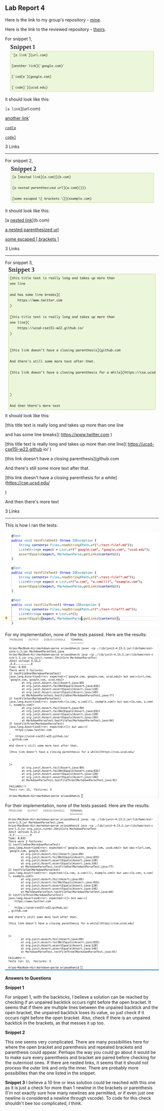 ## Lab Report 4 

Here is the link to my group's repository - [mine](https://github.com/arsobhani/markdown-parse).

Here is the link to the reviewed repository - [theirs](https://github.com/JessalynWang/markdown-parse).

For snippet 1, 
![snippet1](snippet1.png)
it should look like this:

`[a link`](url.com)

[another link](`google.com)`

[`cod[e`](google.com)

[`code]`](ucsd.edu)

3 Links

---

For snippet 2, 
![snippet2](snippet2.png)
it should look like this:

[a [nested link](a.com)](b.com)

[a nested parenthesized url](a.com(()))

[some escaped \[ brackets \]](example.com)

3 Links

---

For snippet 3, 
![snippet3](snippet3.png)
it should look like this:

[this title text is really long and takes up more than 
one line

and has some line breaks](
    https://www.twitter.com
)

[this title text is really long and takes up more than 
one line](
    https://ucsd-cse15l-w22.github
    io/
)


[this link doesn't have a closing parenthesis](github.com

And there's still some more text after that.

[this link doesn't have a closing parenthesis for a while](https://cse.ucsd.edu/



)

And then there's more text

3 Links

---

This is how I ran the tests:

![how](howthetests.png)

For my implementation, none of the tests passed. Here are the results:
![mytests](mytests.png)

For their implementation, none of the tests passed. Here are the results:
![theirtests](shittytests.png)



**Answers to Questions**

**Snippet 1**

For snippet 1, with the backticks, I believe a solution can be reached by checking if an unpaired backtick occurs right before the open bracket. It seems that if there are multiple lines between the unpaired backtick and the open bracket, the unpaired backtick loses its value, so just check if it occurs right before the open bracket. Also, check if there is an unpaired backtick in the brackets, as that messes it up too. 

**Snippet 2**

This one seems very complicated. There are many possibilities here for where the open bracket and parenthesis and repeated brackets and parenthesis could appear. Perhaps the way you could go about it would be to make sure every parenthesis and bracket are paired before checking for the outermost ones. If there are nested links, it seems that it should not process the outer link and only the inner. There are probably more possibilites than the one listed in the snippet.

**Snippet 3**
I believe a 10 line or less solution could be reached with this one as it is just a check for more than 1 newline in the brackets or parenthesis (I'm not exactly sure how many newlines are permitted, or if even just one newline is considered a newline through vscode). To code for this check shouldn't bee too complicated, I think.